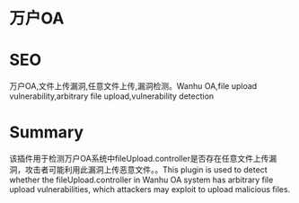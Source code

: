 # 万户OA
# SEO
万户OA,文件上传漏洞,任意文件上传,漏洞检测。Wanhu OA,file upload vulnerability,arbitrary file upload,vulnerability detection
# Summary
该插件用于检测万户OA系统中fileUpload.controller是否存在任意文件上传漏洞，攻击者可能利用此漏洞上传恶意文件。。This plugin is used to detect whether the fileUpload.controller in Wanhu OA system has arbitrary file upload vulnerabilities, which attackers may exploit to upload malicious files.
